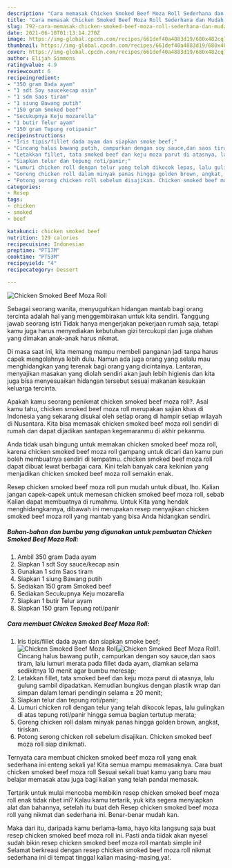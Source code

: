 ```yaml
---
description: "Cara memasak Chicken Smoked Beef Moza Roll Sederhana dan Mudah Dibuat"
title: "Cara memasak Chicken Smoked Beef Moza Roll Sederhana dan Mudah Dibuat"
slug: 792-cara-memasak-chicken-smoked-beef-moza-roll-sederhana-dan-mudah-dibuat
date: 2021-06-10T01:13:14.270Z
image: https://img-global.cpcdn.com/recipes/661def40a4883d19/680x482cq70/chicken-smoked-beef-moza-roll-foto-resep-utama.jpg
thumbnail: https://img-global.cpcdn.com/recipes/661def40a4883d19/680x482cq70/chicken-smoked-beef-moza-roll-foto-resep-utama.jpg
cover: https://img-global.cpcdn.com/recipes/661def40a4883d19/680x482cq70/chicken-smoked-beef-moza-roll-foto-resep-utama.jpg
author: Elijah Simmons
ratingvalue: 4.9
reviewcount: 6
recipeingredient:
- "350 gram Dada ayam"
- "1 sdt Soy saucekecap asin"
- "1 sdm Saos tiram"
- "1 siung Bawang putih"
- "150 gram Smoked beef"
- "Secukupnya Keju mozarella"
- "1 butir Telur ayam"
- "150 gram Tepung rotipanir"
recipeinstructions:
- "Iris tipis/fillet dada ayam dan siapkan smoke beef;"
- "Cincang halus bawang putih, campurkan dengan soy sauce,dan saos tiram, lalu lumuri merata pada fillet dada ayam, diamkan selama sedikitnya 10 menit agar bumbu meresap;"
- "Letakkan fillet, tata smoked beef dan keju moza parut di atasnya, lalu gulung sambil dipadatkan. Kemudian bungkus dengan plastik wrap dan simpan dalam lemari pendingin selama ± 20 menit;"
- "Siapkan telur dan tepung roti/panir;"
- "Lumuri chicken roll dengan telur yang telah dikocok lepas, lalu gulingkan di atas tepung roti/panir hingga semua bagian tertutup merata;"
- "Goreng chicken roll dalam minyak panas hingga golden brown, angkat, tiriskan."
- "Potong serong chicken roll sebelum disajikan. Chicken smoked beef moza roll siap dinikmati."
categories:
- Resep
tags:
- chicken
- smoked
- beef

katakunci: chicken smoked beef 
nutrition: 129 calories
recipecuisine: Indonesian
preptime: "PT17M"
cooktime: "PT53M"
recipeyield: "4"
recipecategory: Dessert

---
```



![Chicken Smoked Beef Moza Roll](https://img-global.cpcdn.com/recipes/661def40a4883d19/680x482cq70/chicken-smoked-beef-moza-roll-foto-resep-utama.jpg)

Sebagai seorang wanita, menyuguhkan hidangan mantab bagi orang tercinta adalah hal yang menggembirakan untuk kita sendiri. Tanggung jawab seorang istri Tidak hanya mengerjakan pekerjaan rumah saja, tetapi kamu juga harus menyediakan kebutuhan gizi tercukupi dan juga olahan yang dimakan anak-anak harus nikmat.

Di masa  saat ini, kita memang mampu membeli panganan jadi tanpa harus capek mengolahnya lebih dulu. Namun ada juga orang yang selalu mau menghidangkan yang terenak bagi orang yang dicintainya. Lantaran, menyajikan masakan yang diolah sendiri akan jauh lebih higienis dan kita juga bisa menyesuaikan hidangan tersebut sesuai makanan kesukaan keluarga tercinta. 



Apakah kamu seorang penikmat chicken smoked beef moza roll?. Asal kamu tahu, chicken smoked beef moza roll merupakan sajian khas di Indonesia yang sekarang disukai oleh setiap orang di hampir setiap wilayah di Nusantara. Kita bisa memasak chicken smoked beef moza roll sendiri di rumah dan dapat dijadikan santapan kegemaranmu di akhir pekanmu.

Anda tidak usah bingung untuk memakan chicken smoked beef moza roll, karena chicken smoked beef moza roll gampang untuk dicari dan kamu pun boleh membuatnya sendiri di tempatmu. chicken smoked beef moza roll dapat dibuat lewat berbagai cara. Kini telah banyak cara kekinian yang menjadikan chicken smoked beef moza roll semakin enak.

Resep chicken smoked beef moza roll pun mudah untuk dibuat, lho. Kalian jangan capek-capek untuk memesan chicken smoked beef moza roll, sebab Kalian dapat membuatnya di rumahmu. Untuk Kita yang hendak menghidangkannya, dibawah ini merupakan resep menyajikan chicken smoked beef moza roll yang mantab yang bisa Anda hidangkan sendiri.

<!--inarticleads1-->

##### Bahan-bahan dan bumbu yang digunakan untuk pembuatan Chicken Smoked Beef Moza Roll:

1. Ambil 350 gram Dada ayam
1. Siapkan 1 sdt Soy sauce/kecap asin
1. Gunakan 1 sdm Saos tiram
1. Siapkan 1 siung Bawang putih
1. Sediakan 150 gram Smoked beef
1. Sediakan Secukupnya Keju mozarella
1. Siapkan 1 butir Telur ayam
1. Siapkan 150 gram Tepung roti/panir




<!--inarticleads2-->

##### Cara membuat Chicken Smoked Beef Moza Roll:

1. Iris tipis/fillet dada ayam dan siapkan smoke beef;
<img src="https://img-global.cpcdn.com/steps/5c8b7a22373dee14/160x128cq70/chicken-smoked-beef-moza-roll-langkah-memasak-1-foto.jpg" alt="Chicken Smoked Beef Moza Roll"><img src="https://img-global.cpcdn.com/steps/861ffbb27090c442/160x128cq70/chicken-smoked-beef-moza-roll-langkah-memasak-1-foto.jpg" alt="Chicken Smoked Beef Moza Roll">1. Cincang halus bawang putih, campurkan dengan soy sauce,dan saos tiram, lalu lumuri merata pada fillet dada ayam, diamkan selama sedikitnya 10 menit agar bumbu meresap;
1. Letakkan fillet, tata smoked beef dan keju moza parut di atasnya, lalu gulung sambil dipadatkan. Kemudian bungkus dengan plastik wrap dan simpan dalam lemari pendingin selama ± 20 menit;
1. Siapkan telur dan tepung roti/panir;
1. Lumuri chicken roll dengan telur yang telah dikocok lepas, lalu gulingkan di atas tepung roti/panir hingga semua bagian tertutup merata;
1. Goreng chicken roll dalam minyak panas hingga golden brown, angkat, tiriskan.
1. Potong serong chicken roll sebelum disajikan. Chicken smoked beef moza roll siap dinikmati.




Ternyata cara membuat chicken smoked beef moza roll yang enak sederhana ini enteng sekali ya! Kita semua mampu memasaknya. Cara buat chicken smoked beef moza roll Sesuai sekali buat kamu yang baru mau belajar memasak atau juga bagi kalian yang telah pandai memasak.

Tertarik untuk mulai mencoba membikin resep chicken smoked beef moza roll enak tidak ribet ini? Kalau kamu tertarik, yuk kita segera menyiapkan alat dan bahannya, setelah itu buat deh Resep chicken smoked beef moza roll yang nikmat dan sederhana ini. Benar-benar mudah kan. 

Maka dari itu, daripada kamu berlama-lama, hayo kita langsung saja buat resep chicken smoked beef moza roll ini. Pasti anda tiidak akan nyesel sudah bikin resep chicken smoked beef moza roll mantab simple ini! Selamat berkreasi dengan resep chicken smoked beef moza roll nikmat sederhana ini di tempat tinggal kalian masing-masing,ya!.

